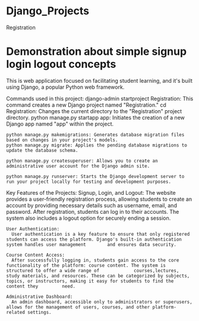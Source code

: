 # Django_Projects
Registration
  # Demonstration about simple signup login logout concepts
  This is web application focused on facilitating student learning, and it's built using Django, a popular Python web framework.

  Commands used in this project:
    django-admin startproject Registration: This command creates a new Django project named "Registration."
    cd Registration: Changes the current directory to the "Registration" project directory.
    python manage.py startapp app: Initiates the creation of a new Django app named "app" within the project.
    
    python manage.py makemigrations: Generates database migration files based on changes in your project's models.
    python manage.py migrate: Applies the pending database migrations to update the database schema.
    
    python manage.py createsuperuser: Allows you to create an administrative user account for the Django admin site.
    
    python manage.py runserver: Starts the Django development server to run your project locally for testing and development purposes.
    

  Key Features of the Projects:
    Signup, Login, and Logout: 
      The website provides a user-friendly registration process, allowing students to create an account by providing necessary details such as username, email, and                 password. After registration, students can log in to their accounts. The system also includes a logout option for securely ending a session.

    User Authentication: 
      User authentication is a key feature to ensure that only registered students can access the platform. Django's built-in authentication system handles user management        and ensures data security.

    Course Content Access: 
      After successfully logging in, students gain access to the core functionality of the platform: course content. The system is structured to offer a wide range of             courses,lectures, study materials, and resources. These can be categorized by subjects, topics, or instructors, making it easy for students to find the content they         need.
    
    Administrative Dashboard: 
      An admin dashboard, accessible only to administrators or superusers, allows for the management of users, courses, and other platform-related settings.
